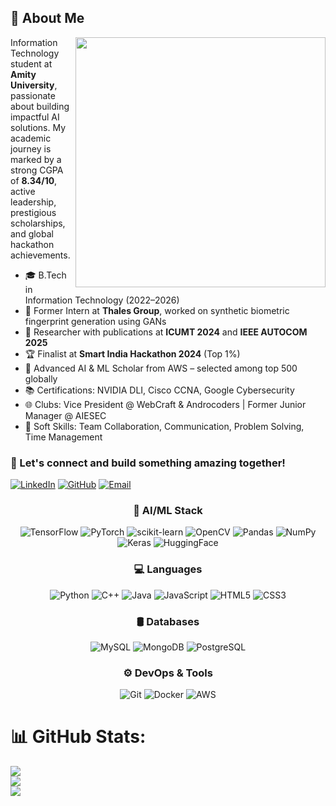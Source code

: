 ## 🚀 About Me

<img align="right" src="https://media.giphy.com/media/paTz7UZbPfTZFRYnnB/giphy.gif" width="400">

Information Technology student at **Amity University**, passionate about building impactful AI solutions. My academic journey is marked by a strong CGPA of **8.34/10**, active leadership, prestigious scholarships, and global hackathon achievements.

- 🎓 B.Tech in Information Technology (2022–2026)
- 💼 Former Intern at **Thales Group**, worked on synthetic biometric fingerprint generation using GANs
- 🧪 Researcher with publications at **ICUMT 2024** and **IEEE AUTOCOM 2025**
- 🏆 Finalist at **Smart India Hackathon 2024** (Top 1%)
- 👑 Advanced AI & ML Scholar from AWS – selected among top 500 globally
- 📚 Certifications: NVIDIA DLI, Cisco CCNA, Google Cybersecurity
- 🌐 Clubs: Vice President @ WebCraft & Androcoders | Former Junior Manager @ AIESEC
- 💬 Soft Skills: Team Collaboration, Communication, Problem Solving, Time Management

<h3>💬 Let's connect and build something amazing together!</h3>

[![LinkedIn](https://img.shields.io/badge/LinkedIn-0077B5?style=for-the-badge&logo=linkedin&logoColor=white)](https://www.linkedin.com/in/anoushka-ishi-b59a61241/)
[![GitHub](https://img.shields.io/badge/GitHub-100000?style=for-the-badge&logo=github&logoColor=white)](https://github.com/AnoushkaIshi)
[![Email](https://img.shields.io/badge/Email-D14836?style=for-the-badge&logo=gmail&logoColor=white)](mailto:anoushkaishig@gmail.com)

<div align="center">

### 🧠 AI/ML Stack
![TensorFlow](https://img.shields.io/badge/TensorFlow-FF6F00?style=for-the-badge&logo=tensorflow&logoColor=white)
![PyTorch](https://img.shields.io/badge/PyTorch-EE4C2C?style=for-the-badge&logo=pytorch&logoColor=white)
![scikit-learn](https://img.shields.io/badge/scikit--learn-F7931E?style=for-the-badge&logo=scikit-learn&logoColor=white)
![OpenCV](https://img.shields.io/badge/OpenCV-5C3EE8?style=for-the-badge&logo=opencv&logoColor=white)
![Pandas](https://img.shields.io/badge/Pandas-150458?style=for-the-badge&logo=pandas&logoColor=white)
![NumPy](https://img.shields.io/badge/NumPy-013243?style=for-the-badge&logo=numpy&logoColor=white)
![Keras](https://img.shields.io/badge/Keras-D00000?style=for-the-badge&logo=keras&logoColor=white)
![HuggingFace](https://img.shields.io/badge/HuggingFace-FFBD59?style=for-the-badge&logo=huggingface&logoColor=black)

### 💻 Languages
![Python](https://img.shields.io/badge/Python-3776AB?style=for-the-badge&logo=python&logoColor=white)
![C++](https://img.shields.io/badge/C++-00599C?style=for-the-badge&logo=cplusplus&logoColor=white)
![Java](https://img.shields.io/badge/Java-ED8B00?style=for-the-badge&logo=openjdk&logoColor=white)
![JavaScript](https://img.shields.io/badge/JavaScript-F7DF1E?style=for-the-badge&logo=javascript&logoColor=black)
![HTML5](https://img.shields.io/badge/HTML5-E34F26?style=for-the-badge&logo=html5&logoColor=white)
![CSS3](https://img.shields.io/badge/CSS3-1572B6?style=for-the-badge&logo=css3&logoColor=white)

### 🛢️ Databases
![MySQL](https://img.shields.io/badge/MySQL-4479A1?style=for-the-badge&logo=mysql&logoColor=white)
![MongoDB](https://img.shields.io/badge/MongoDB-47A248?style=for-the-badge&logo=mongodb&logoColor=white)
![PostgreSQL](https://img.shields.io/badge/PostgreSQL-336791?style=for-the-badge&logo=postgresql&logoColor=white)

### ⚙️ DevOps & Tools
![Git](https://img.shields.io/badge/Git-F05032?style=for-the-badge&logo=git&logoColor=white)
![Docker](https://img.shields.io/badge/Docker-2496ED?style=for-the-badge&logo=docker&logoColor=white)
![AWS](https://img.shields.io/badge/AWS-232F3E?style=for-the-badge&logo=amazon-aws&logoColor=white)

</div>

# 📊 GitHub Stats:
![](https://github-readme-stats.vercel.app/api?username=AnoushkaIshi&theme=merko&hide_border=false&include_all_commits=false&count_private=false)<br/>
![](https://nirzak-streak-stats.vercel.app/?user=AnoushkaIshi&theme=merko&hide_border=false)<br/>
![](https://github-readme-stats.vercel.app/api/top-langs/?username=AnoushkaIshi&theme=merko&hide_border=false&include_all_commits=false&count_private=false&layout=compact)


